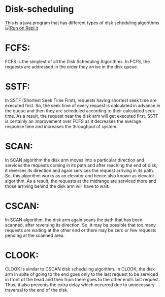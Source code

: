 # Disk-scheduling
This is a java program that has different types of disk scheduling algorithms
[![Run on Repl.it](https://repl.it/badge/github/MostafAanwar/Disk-scheduling)](https://repl.it/github/MostafAanwar/Disk-scheduling)
# FCFS: 

FCFS is the simplest of all the Disk Scheduling Algorithms. In FCFS, the requests are addressed in the order they arrive in the disk queue.

# SSTF:
In SSTF (Shortest Seek Time First), requests having shortest seek time are executed first. So, the seek time of every request is calculated in advance in the queue and then they are scheduled according to their calculated seek time. As a result, the request near the disk arm will get executed first. SSTF is certainly an improvement over FCFS as it decreases the average response time and increases the throughput of system.

# SCAN: 
In SCAN algorithm the disk arm moves into a particular direction and services the requests coming in its path and after reaching the end of disk, it reverses its direction and again services the request arriving in its path. So, this algorithm works as an elevator and hence also known as elevator algorithm. As a result, the requests at the midrange are serviced more and those arriving behind the disk arm will have to wait.

# CSCAN: 
In SCAN algorithm, the disk arm again scans the path that has been scanned, after reversing its direction. So, it may be possible that too many requests are waiting at the other end or there may be zero or few requests pending at the scanned area.

# CLOOK: 
CLOOK is similar to CSCAN disk scheduling algorithm. In CLOOK, the disk arm in spite of going to the end goes only to the last request to be serviced in front of the head and then from there goes to the other end’s last request. Thus, it also prevents the extra delay which occurred due to unnecessary traversal to the end of the disk.

